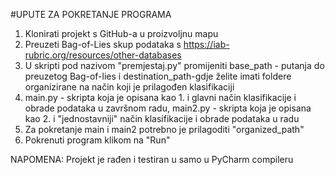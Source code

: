 #UPUTE ZA POKRETANJE PROGRAMA

1. Klonirati projekt s GitHub-a u proizvoljnu mapu
2. Preuzeti Bag-of-Lies skup podataka s https://iab-rubric.org/resources/other-databases
3. U skripti pod nazivom "premjestaj.py" promijeniti base_path - putanja do preuzetog Bag-of-lies i destination_path-gdje želite imati foldere organizirane na način koji je prilagođen klasifikaciji
4. main.py - skripta koja je opisana kao 1. i glavni način klasifikacije i obrade podataka u završnom radu, main2.py - skripta koja je opisana kao 2. i "jednostavniji" način klasifikacije i obrade podataka u radu
5. Za pokretanje main i main2 potrebno je prilagoditi "organized_path"
6. Pokrenuti program klikom na "Run"

NAPOMENA: Projekt je rađen i testiran u samo u PyCharm compileru
